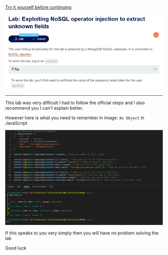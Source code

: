 [Try it yourself before continuing](https://portswigger.net/web-security/nosql-injection/lab-nosql-injection-extract-unknown-fields)

![](./Images/Pasted%20image%2020241120211123.png)

---
This lab was very difficult I had to follow the official steps and I also recommend you I can't explain better.

However here is what you need to remember in image: `An Object` in JavaScript 

![](./Images/Pasted%20image%2020241117160238.png)


If this speaks to you very simply then you will have no problem solving the lab

Good luck